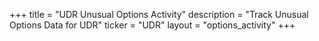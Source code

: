 +++
title = "UDR Unusual Options Activity"
description = "Track Unusual Options Data for UDR"
ticker = "UDR"
layout = "options_activity"
+++

